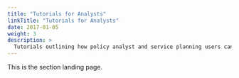 ```yaml
---
title: "Tutorials for Analysts"
linkTitle: "Tutorials for Analysts"
date: 2017-01-05
weight: 3
description: >
  Tutorials outlining how policy analyst and service planning users can use ready4.
---
```



This is the section landing page.

